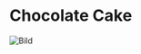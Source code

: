 # Chocolate Cake

![Bild](https://www.lidl-kochen.de/images/recipe-x4/625787/kaffee-schoko-kuchen-150992.jpg)










